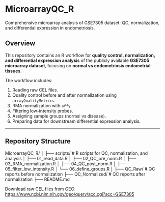 # MicroarrayQC_R
Comprehensive microarray analysis of GSE7305 dataset: QC, normalization, and differential expression in endometriosis.

## Overview
This repository contains an R workflow for **quality control, normalization, and differential expression analysis** of the publicly available **GSE7305 microarray dataset**, focusing on **normal vs endometriosis endometrial tissues**.

The workflow includes:  
1. Reading raw CEL files.  
2. Quality control before and after normalization using `arrayQualityMetrics`.  
3. RMA normalization with `affy`.  
4. Filtering low-intensity probes.  
5. Assigning sample groups (normal vs disease).  
6. Preparing data for downstream differential expression analysis.

---

## Repository Structure
MicroarrayQC_R/
│
├── scripts/ # R scripts for QC, normalization, and analysis
│ ├── 01_read_data.R
│ ├── 02_QC_pre_norm.R
│ ├── 03_RMA_normalization.R
│ ├── 04_QC_post_norm.R
│ ├── 05_filter_low_intensity.R
│ └── 06_define_groups.R
│
├── QC_Raw/ # QC reports before normalization
├── QC_Normalized/ # QC reports after normalization
├── README.md


Download raw CEL files from GEO: https://www.ncbi.nlm.nih.gov/geo/query/acc.cgi?acc=GSE7305 
